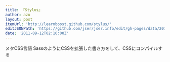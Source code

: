 ```yaml
---
title: 『Stylus』
author: azu
layout: post
itemUrl: 'http://learnboost.github.com/stylus/'
editJSONPath: 'https://github.com/jser/jser.info/edit/gh-pages/data/2011/09/index.json'
date: '2011-09-12T02:10:00Z'
---
```

メタCSS言語
SassのようにCSSを拡張した書き方をして、CSSにコンパイルする
